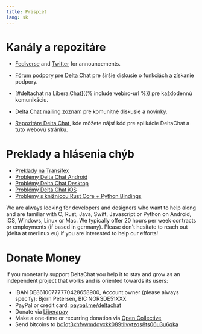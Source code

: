 ```yaml
---
title: Prispieť 
lang: sk 
--- 
```


# Kanály a repozitáre

- [Fediverse](https://chaos.social/web/@delta) and
  [Twitter](https://twitter.com/delta_chat) for announcements.

- [Fórum podpory pre Delta Chat](https://support.delta.chat) pre širšie diskusie o funkciách a získanie podpory.

- [#deltachat na Libera.Chat]({% include webirc-url %}) pre každodennú komunikáciu.

- [Delta Chat mailing
 zoznam](https://lists.codespeak.net/postorius/lists/delta.codespeak.net/) pre komunitné diskusie a novinky. 

- [Repozitáre Delta Chat](https://github.com/deltachat/), kde môžete nájsť kód pre aplikácie DeltaChat a túto webovú stránku.

# Preklady a hlásenia chýb 

- [Preklady na Transifex](https://www.transifex.com/delta-chat/public/)
- [Problémy Delta Chat Android](https://github.com/deltachat/deltachat-android/issues)
- [Problémy Delta Chat Desktop](https://github.com/deltachat/deltachat-desktop/issues)
- [Problémy Delta Chat iOS](https://github.com/deltachat/deltachat-ios/issues)
- [Problémy s knižnicou Rust Core + Python Bindings](https://github.com/deltachat/deltachat-core-rust/issues)

We are always looking for developers and designers who want to help along and are familiar with 
C, Rust, Java, Swift, Javascript or Python on Android, iOS, Windows, Linux or Mac.
We typically offer 20 hours per week contracts or employments (if based in germany). 
Please don't hesitate to reach out (delta at merlinux eu) if you are interested to help our efforts!


# Donate Money 

If you monetarily support DeltaChat you help it to stay and grow as an independent project that works and is oriented towards its users: 

- IBAN DE86100777770428658900, Account owner (please always specify): Björn Petersen, BIC NORSDE51XXX
- PayPal or credit card: [paypal.me/deltachat](https://paypal.me/deltachat/20)
- Donate via [Liberapay](https://liberapay.com/delta.chat/)
- Make a one-time or recurring donation via [Open Collective](https://opencollective.com/delta-chat/donate)
- Send bitcoins to [bc1qt3xhfvwmdqvxkk089tllvvtzqs8ts06u3u6qka](bitcoin:bc1qt3xhfvwmdqvxkk089tllvvtzqs8ts06u3u6qka)
